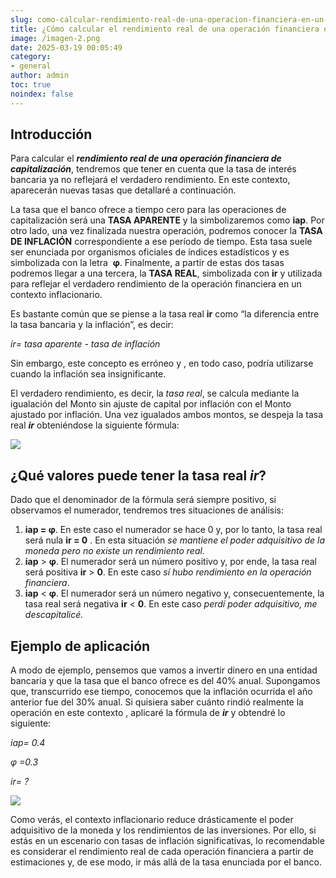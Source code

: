 ```yaml
---
slug: como-calcular-rendimiento-real-de-una-operacion-financiera-en-un-contexto-inflacionario
title: ¿Cómo calcular el rendimiento real de una operación financiera en un contexto inflacionario?
image: /imagen-2.png
date: 2025-03-19 00:05:49
category:
- general
author: admin
toc: true
noindex: false
---
```

## Introducción

Para calcular el ***rendimiento real de una operación financiera de capitalización***,  tendremos que tener en cuenta que la tasa de interés bancaria ya no reflejará el verdadero rendimiento. En este contexto, aparecerán nuevas tasas que detallaré a continuación.

La tasa que el banco ofrece a tiempo cero para las operaciones de capitalización será una **TASA APARENTE** y la simbolizaremos como **iap**. Por otro lado, una vez finalizada nuestra operación, podremos conocer la **TASA DE INFLACIÓN** correspondiente a ese período de tiempo. Esta tasa suele ser enunciada por organismos oficiales de índices estadísticos y es simbolizada con la letra  **φ**. Finalmente, a partir de estas dos tasas podremos llegar a una tercera, la **TASA REAL**, simbolizada con **ir** y utilizada para reflejar el verdadero rendimiento de la operación financiera en un contexto inflacionario.

Es bastante común que se piense a la tasa real **ir** como “la diferencia entre la tasa bancaria y la inflación”, es decir:

_ir= tasa aparente - tasa de inflación_

Sin embargo, este concepto es erróneo y , en todo caso, podría utilizarse cuando la inflación sea insignificante.

El verdadero rendimiento, es decir, la _tasa real_, se calcula mediante la igualación del Monto sin ajuste de capital por inflación con el Monto ajustado por inflación. Una vez igualados ambos montos, se despeja la tasa real ***ir*** obteniéndose la siguiente fórmula:

![](/image-4-.png)

## ¿Qué valores puede tener la tasa real _ir_?

Dado que el denominador de la fórmula será siempre positivo, si observamos el numerador, tendremos tres situaciones de análisis:

1. **iap = φ**.  En este caso el numerador se hace 0 y, por lo tanto, la tasa real será nula **ir = 0** . En esta situación _se mantiene el poder adquisitivo de la moneda pero no existe un rendimiento real._
1. **iap** > **φ**. El numerador será un número positivo y, por ende, la tasa real será positiva **ir** > **0**. En este caso _sí hubo rendimiento en la operación financiera_.
1. **iap** < **φ**. El numerador será un número negativo y, consecuentemente, la tasa real será negativa **ir** < **0**. En este caso _perdí poder adquisitivo, me descapitalicé._

## Ejemplo de aplicación

A modo de ejemplo, pensemos que vamos a invertir dinero en una entidad bancaria y que la tasa que el banco ofrece es del 40% anual. Supongamos que,  transcurrido ese tiempo, conocemos que la inflación ocurrida el año anterior fue del 30% anual. Si quisiera saber cuánto rindió realmente la operación en este contexto , aplicaré la fórmula de ***ir*** y obtendré lo siguiente:

_iap= 0.4_

_φ =0.3_

_ir= ?_

![](/image-5-.png)

Como verás, el contexto inflacionario reduce drásticamente el poder adquisitivo de la moneda y los rendimientos de las inversiones. Por ello, si estás en un escenario con tasas de inflación significativas, lo recomendable es considerar el rendimiento real de cada operación financiera a partir de estimaciones y, de ese modo, ir más allá de la tasa enunciada por el banco.
